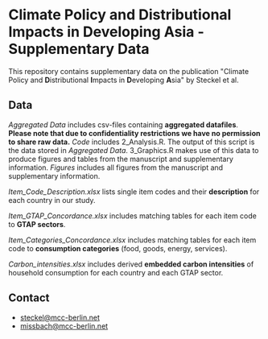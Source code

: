 # Climate Policy and Distributional Impacts in Developing Asia - Supplementary Data

This repository contains supplementary data on the publication "Climate Policy and **D**istributional **I**mpacts in **D**eveloping **A**sia" by Steckel et al.

## Data

*Aggregated Data* includes csv-files containing **aggregated datafiles**. 
**Please note that due to confidentiality restrictions we have no permission to share raw data.**
*Code* includes 2_Analysis.R. The output of this script is the data stored in *Aggregated Data*. 3_Graphics.R makes use of this data to produce figures and tables from the manuscript and supplementary information.
*Figures* includes all figures from the manuscript and supplementary information.

*Item_Code_Description.xlsx* lists single item codes and their **description** for each country in our study.

*Item_GTAP_Concordance.xlsx* includes matching tables for each item code to **GTAP sectors**.

*Item_Categories_Concordance.xlsx* includes matching tables for each item code to **consumption categories** (food, goods, energy, services).

*Carbon_intensities.xlsx* includes derived **embedded carbon intensities** of household consumption for each country and each GTAP sector.

## Contact
- steckel@mcc-berlin.net
- missbach@mcc-berlin.net

